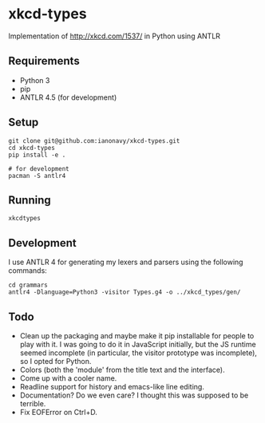 xkcd-types
==========

Implementation of http://xkcd.com/1537/ in Python using ANTLR

## Requirements

- Python 3
- pip
- ANTLR 4.5 (for development)

## Setup

```
git clone git@github.com:ianonavy/xkcd-types.git
cd xkcd-types
pip install -e .

# for development
pacman -S antlr4
```

## Running

    xkcdtypes

## Development

I use ANTLR 4 for generating my lexers and parsers using the following
commands:

    cd grammars
    antlr4 -Dlanguage=Python3 -visitor Types.g4 -o ../xkcd_types/gen/


## Todo

- Clean up the packaging and maybe make it pip installable for people to play
  with it. I was going to do it in JavaScript initially, but the JS runtime
  seemed incomplete (in particular, the visitor prototype was incomplete), so I
  opted for Python.
- Colors (both the 'module' from the title text and the interface).
- Come up with a cooler name.
- Readline support for history and emacs-like line editing.
- Documentation? Do we even care? I thought this was supposed to be terrible.
- Fix EOFError on Ctrl+D.

